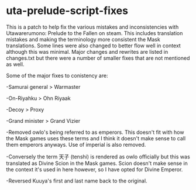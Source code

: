 # uta-prelude-script-fixes
This is a patch to help fix the various mistakes and inconsistencies with Utawarerumono: Prelude to the Fallen on steam. This includes translation mistakes and making the terminology more consistent the Mask translations. Some lines were also changed to better flow well in context although this was minimal. Major changes and rewrites are listed in changes.txt but there were a number of smaller fixes that are not mentioned as well.

Some of the major fixes to conistency are:

-Samurai general > Warmaster

-On-Riyahku > Ohn Riyaak

-Decoy > Proxy

-Grand minister > Grand Vizier

-Removed owlo's being referred to as emperors. This doesn't fit with how the Mask games uses these terms and I think it doesn't make sense to call them emperors anyways. Use of imperial is also removed.

-Conversely the term 天子 (tenshi) is rendered as owlo officially but this was translated as Divine Scion in the Mask games. Scion doesn't make sense in the context it's used in here however, so I have opted for Divine Emperor.

-Reversed Kuuya's first and last name back to the original.

